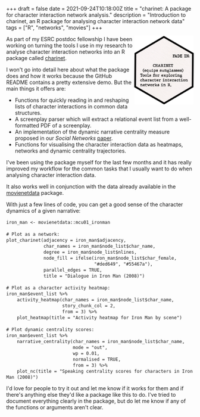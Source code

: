 +++
draft = false
date = 2021-09-24T10:18:00Z
title = "charinet: A package for character interaction network analysis."
description = "Introduction to charinet, an R package for analysing character interaction network data"
tags = ["R", "networks", "movies"]
+++

<img src="hex-logo.png" align="right" width="160" />

As part of my ESRC postdoc fellowship I have been working on turning the tools I use in my research to analyse character interaction networks into an R package called [charinet](https://github.com/pj398/charinet). 

I won't go into detail here about what the package does and how it works because the GitHub README contains a pretty extensive demo. But the main things it offers are:

 - Functions for quickly reading in and reshaping lists of character interactions in common data structures.
 - A screenplay parser which will extract a relational event list from a well-formatted PDF of a screenplay.
 - An implementation of the dynamic narrative centrality measure proposed in our *Social Networks* [paper](https://doi.org/10.1016/j.socnet.2020.03.003).
 - Functions for visualising the character interaction data as heatmaps, networks and dynamic centrality trajectories.

 I've been using the package myself for the last few months and it has really improved my workflow for the common tasks that I usually want to do when analysing character interaction data.

 It also works well in conjunction with the data already available in the [movienetdata](https://github.com/pj398/movienetdata) package.

With just a few lines of code, you can get a good sense of the character dynamics of a given narrative:

```
iron_man <- movienetdata::mcu01_ironman

# Plot as a network:
plot_charinet(adjacency = iron_man$adjacency, 
              char_names = iron_man$node_list$char_name, 
              degree = iron_man$node_list$nlines, 
              node_fill = ifelse(iron_man$node_list$char_female, 
                                 "#ded649", "#55467a"), 
              parallel_edges = TRUE, 
              title = "Dialogue in Iron Man (2008)")

# Plot as a character activity heatmap:
iron_man$event_list %>%
    activity_heatmap(char_names = iron_man$node_list$char_name, 
                     story_chunk_col = 2, 
                     from = 3) %>%
    plot_heatmap(title = "Activity heatmap for Iron Man by scene")

# Plot dynamic centrality scores:
iron_man$event_list %>%
    narrative_centrality(char_names = iron_man$node_list$char_name,
                         mode = "out", 
                         wp = 0.01,
                         normalised = TRUE, 
                         from = 3) %>%
    plot_nc(title = "Speaking centrality scores for characters in Iron Man (2008)")
```

 
I'd love for people to try it out and let me know if it works for them and if there's anything else they'd like a package like this to do. I've tried to document everything clearly in the package, but do let me know if any of the functions or arguments aren't clear.
